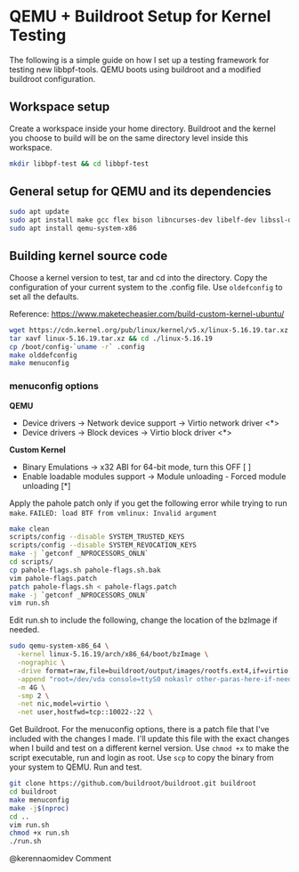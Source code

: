 # QEMU + Buildroot Setup for Kernel Testing
The following is a simple guide on how I set up a testing framework for testing new libbpf-tools. QEMU boots using buildroot and a modified buildroot configuration.

## Workspace setup
Create a workspace inside your home directory. Buildroot and the kernel you choose to build will be on the same directory level inside this workspace.

```zsh
mkdir libbpf-test && cd libbpf-test
```

## General setup for QEMU and its dependencies
```zsh
sudo apt update
sudo apt install make gcc flex bison libncurses-dev libelf-dev libssl-dev
sudo apt install qemu-system-x86
```
## Building kernel source code
Choose a kernel version to test, tar and cd into the directory. Copy the configuration of your current system to the .config file. Use `oldefconfig` to set all the defaults.

Reference: https://www.maketecheasier.com/build-custom-kernel-ubuntu/
```zsh
wget https://cdn.kernel.org/pub/linux/kernel/v5.x/linux-5.16.19.tar.xz
tar xavf linux-5.16.19.tar.xz && cd ./linux-5.16.19
cp /boot/config-`uname -r` .config
make olddefconfig
make menuconfig
```
### menuconfig options
**QEMU**
- Device drivers → Network device support → Virtio network driver <*>
- Device drivers → Block devices → Virtio block driver <*>

**Custom Kernel**
- Binary Emulations → x32 ABI for 64-bit mode, turn this OFF [ ]
- Enable loadable modules support → Module unloading - Forced module unloading [*]

Apply the pahole patch only if you get the following error while trying to run `make`. 
`FAILED: load BTF from vmlinux: Invalid argument`

```zsh
make clean
scripts/config --disable SYSTEM_TRUSTED_KEYS
scripts/config --disable SYSTEM_REVOCATION_KEYS
make -j `getconf _NPROCESSORS_ONLN`
cd scripts/
cp pahole-flags.sh pahole-flags.sh.bak
vim pahole-flags.patch
patch pahole-flags.sh < pahole-flags.patch
make -j `getconf _NPROCESSORS_ONLN`
vim run.sh
```
Edit run.sh to include the following, change the location of the bzImage if needed. 
```zsh
sudo qemu-system-x86_64 \
  -kernel linux-5.16.19/arch/x86_64/boot/bzImage \
  -nographic \
  -drive format=raw,file=buildroot/output/images/rootfs.ext4,if=virtio \
  -append "root=/dev/vda console=ttyS0 nokaslr other-paras-here-if-needed" \
  -m 4G \
  -smp 2 \
  -net nic,model=virtio \
  -net user,hostfwd=tcp::10022-:22 \
```
Get Buildroot. For the menuconfig options, there is a patch file that I've included with the changes I made. I'll update this file with the exact changes when I build and test on a different kernel version. Use `chmod +x` to make the script executable, run and login as root. Use `scp` to copy the binary from your system to QEMU. Run and test.
```zsh
git clone https://github.com/buildroot/buildroot.git buildroot
cd buildroot
make menuconfig
make -j$(nproc)
cd ..
vim run.sh
chmod +x run.sh
./run.sh
```
@kerennaomidev
Comment
